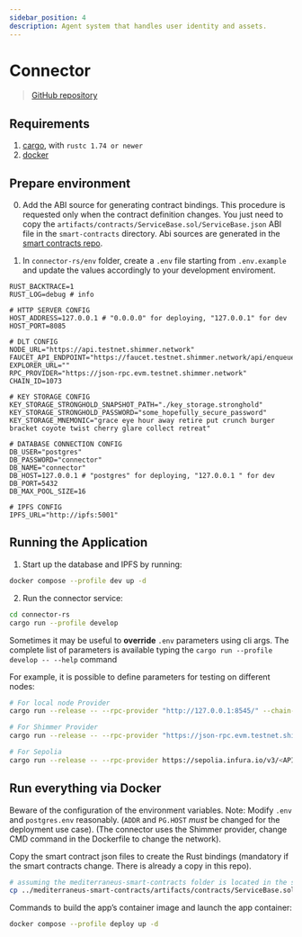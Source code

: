 ```yaml
---
sidebar_position: 4
description: Agent system that handles user identity and assets.
---
```


# Connector

> [GitHub repository](https://github.com/Cybersecurity-LINKS/mediterraneus-connector-rs)

## Requirements
1. [cargo](https://www.rust-lang.org/learn/get-started), with `rustc 1.74 or newer`
2. [docker](https://docs.docker.com/get-docker/)

## Prepare environment

0. Add the ABI source for generating contract bindings. This procedure is requested only when the contract definition changes. You just need to copy the `artifacts/contracts/ServiceBase.sol/ServiceBase.json` ABI file in the `smart-contracts` directory.
Abi sources are generated in the [smart contracts repo](smart-contracts.md).

1. In `connector-rs/env` folder, create a `.env` file starting from `.env.example` and update the values accordingly to your development enviroment. 

```editorconfig
RUST_BACKTRACE=1
RUST_LOG=debug # info

# HTTP SERVER CONFIG
HOST_ADDRESS=127.0.0.1 # "0.0.0.0" for deploying, "127.0.0.1" for dev
HOST_PORT=8085

# DLT CONFIG
NODE_URL="https://api.testnet.shimmer.network"
FAUCET_API_ENDPOINT="https://faucet.testnet.shimmer.network/api/enqueue"
EXPLORER_URL=""
RPC_PROVIDER="https://json-rpc.evm.testnet.shimmer.network"
CHAIN_ID=1073

# KEY STORAGE CONFIG
KEY_STORAGE_STRONGHOLD_SNAPSHOT_PATH="./key_storage.stronghold"
KEY_STORAGE_STRONGHOLD_PASSWORD="some_hopefully_secure_password"
KEY_STORAGE_MNEMONIC="grace eye hour away retire put crunch burger bracket coyote twist cherry glare collect retreat"

# DATABASE CONNECTION CONFIG
DB_USER="postgres"
DB_PASSWORD="connector"
DB_NAME="connector"
DB_HOST=127.0.0.1 # "postgres" for deploying, "127.0.0.1 " for dev
DB_PORT=5432
DB_MAX_POOL_SIZE=16

# IPFS CONFIG
IPFS_URL="http://ipfs:5001"
```

## Running the Application

1. Start up the database and IPFS by running:
```bash 
docker compose --profile dev up -d
```
2. Run the connector service:
```bash 
cd connector-rs
cargo run --profile develop
```

Sometimes it may be useful to **override** `.env` parameters using cli args. 
The complete list of parameters is available typing the `cargo run --profile develop -- --help` command

For example, it is possible to define parameters for testing on different nodes:

```bash
# For local node Provider
cargo run --release -- --rpc-provider "http://127.0.0.1:8545/" --chain-id 31337

# For Shimmer Provider
cargo run --release -- --rpc-provider "https://json-rpc.evm.testnet.shimmer.network" --chain-id 1073

# For Sepolia 
cargo run --release -- --rpc-provider https://sepolia.infura.io/v3/<API_KEY> --chain-id 11155111
```

## Run everything via Docker

Beware of the configuration of the environment variables. Note: Modify `.env` and `postgres.env` reasonably. (`ADDR` and `PG.HOST` *must* be changed for the deployment use case).
(The connector uses the Shimmer provider, change CMD command in the Dockerfile to change the network).

Copy the smart contract json files to create the Rust bindings (mandatory if the smart contracts change. There is already a copy in this repo). 

```bash
# assuming the mediterraneus-smart-contracts folder is located in the same root folder of mediterraneus-connector-rs
cp ../mediterraneus-smart-contracts/artifacts/contracts/ServiceBase.sol/ServiceBase.json ./smart-contracts
```

Commands to build the app’s container image and launch the app container:
```bash
docker compose --profile deploy up -d
```
